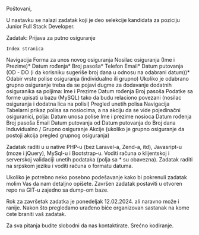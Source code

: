 Poštovani,

U nastavku se nalazi zadatak koji je deo selekcije kandidata za poziciju Junior Full Stack Developer. 

Zadatak: Prijava za putno osiguranje 

    Index stranica 
Navigacija
Forma za unos novog osiguranja
Nosilac osiguranja (Ime i Prezime)*
Datum rođenja*
Broj pasoša*
Telefon
Email*
Datum putovanja (OD - DO (i da korisniku sugeriše broj dana u odnosu na odabrani datum))*
Odabir vrste polise osiguranja (individualno ili grupno)
Ukoliko je odabrano grupno osiguranje treba da se pojavi dugme za dodavanje dodatnih osiguranika sa poljima:
Ime i Prezime
Datum rođenja
Broj pasoša
Podatke sa forme upisati u bazu (MySQL) tako da budu relaciono povezani (nosilac osiguranja i dodatna lica na polisi) 
    Pregled unetih polisa 
Navigacija
Tabelarni prikaz polisa sa nosiocima, a na akciju da se vide pojedinačni osiguranici, polja:
Datum unosa polise
Ime i prezime nosioca
Datum rođenja
Broj pasoša
Email
Datum putovanja od
Datum putovanja do
Broj dana
Induvidualno / Grupno osiguranje
Akcije (ukoliko je grupno osiguranje da postoji akcija pregled grupnog osiguranja) 

Zadatak raditi u u native PHP-u (bez Laravel-a, Zend-a, itd), Javasript-u (moze i jQuery), MySql-u i Bootstrap-u. Voditi računa o klijentskoj i serverskoj validaciji unetih podataka (polja sa * su obavezna). Zadatak raditi na srpskom jeziku i voditi računa o formatu datuma.

Ukoliko je potrebno neko posebno podešavanje kako bi pokrenuli zadatak molim Vas da nam detaljno opišete. 
Završen zadatak postaviti u otvoren repo na GIT-u zajedno sa dump-om baze.

Rok za završetak zadatka je ponedeljak 12.02.2024. ali naravno može i ranije.  Nakon što pregledamo urađeno biće organizovan sastanak na kome ćete braniti vaš zadatak.

Za sva pitanja budite slobodni da nas kontaktirate. 
Srećno kodiranje.
